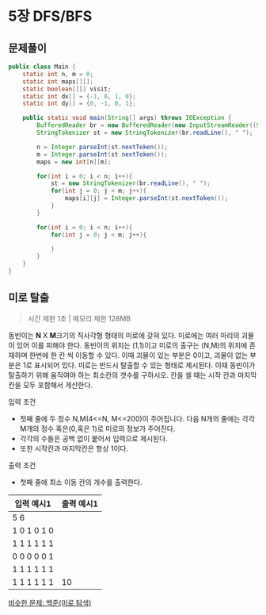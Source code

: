 # 5장 DFS/BFS

## 문제풀이

```java
public class Main {
    static int n, m = 0;
    static int maps[][];
    static boolean[][] visit;
    static int dx[] = {-1, 0, 1, 0};
    static int dy[] = {0, -1, 0, 1};

    public static void main(String[] args) throws IOException {
        BufferedReader br = new BufferedReader(new InputStreamReader((System.in)));
        StringTokenizer st = new StringTokenizer(br.readLine(), " ");

        n = Integer.parseInt(st.nextToken());
        m = Integer.parseInt(st.nextToken());
        maps = new int[n][m];

        for(int i = 0; i < n; i++){
            st = new StringTokenizer(br.readLine(), " ");
            for(int j = 0; j < m; j++){
                maps[i][j] = Integer.parseInt(st.nextToken());
            }
        }

        for(int i = 0; i < n; i++){
            for(int j = 0; j < m; j++){

            }
        }
    }
}
```

## 미로 탈출

> 시간 제한 1초 | 메모리 제한 128MB

동빈이는 **N** X **M**크기의 직사각형 형태의 미로에 갖혀 있다. 미로에는 여러 마리의 괴물이 있어 이를 피해야 한다.
동빈이의 위치는 (1,1)이고 미로의 출구는 (N,M)의 위치에 존재하며 한번에 한 칸 씩 이동할 수 있다.
이때 괴물이 있는 부분은 0이고, 괴물이 없는 부분은 1로 표시되어 있다. 미로는 반드시 탈출할 수 있는 형태로 제시된다.
이때 동빈이가 탈출하기 위해 움직여야 하는 최소칸의 갯수를 구하시오. 칸을 셀 때는 시작 칸과 마지막칸을 모두 포함해서 게산한다.

입력 조건

- 첫째 줄에 두 정수 N,M(4<=N, M<=200)이 주어집니다. 다음 N개의 줄에는 각각 M개의 정수 혹은(0,혹은 1)로 미로의 정보가 주어진다.
- 각각의 수들은 공백 없이 붙어서 입력으로 제시된다.
- 또한 시작칸과 마지막칸은 항상 1이다.

출력 조건

- 첫째 줄에 최소 이동 칸의 개수를 출력한다.

| 입력 예시1  | 출력 예시1 |
| ----------- | ---------- |
| 5 6         |            |
| 1 0 1 0 1 0 |            |
| 1 1 1 1 1 1 |            |
| 0 0 0 0 0 1 |            |
| 1 1 1 1 1 1 |            |
| 1 1 1 1 1 1 | 10         |

[비슷한 문제: 백준(미로 탐색)](https://www.acmicpc.net/problem/2178)
